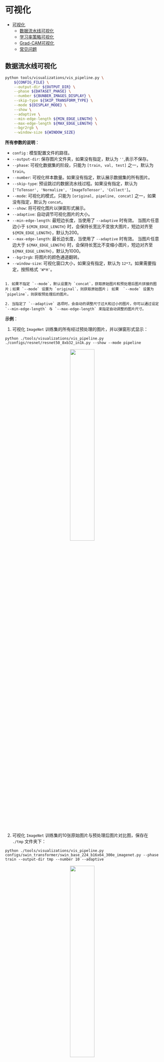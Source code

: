 # 可视化

<!-- TOC -->

- [可视化](#可视化)
  - [数据流水线可视化](#数据流水线可视化)
  - [学习率策略可视化](#学习率策略可视化)
  - [Grad-CAM可视化](#grad-cam可视化)
  - [常见问题](#常见问题)

<!-- TOC -->

## 数据流水线可视化

```bash
python tools/visualizations/vis_pipeline.py \
    ${CONFIG_FILE} \
    --output-dir ${OUTPUT_DIR} \
    --phase ${DATASET_PHASE} \
    --number ${BUNBER_IMAGES_DISPLAY} \
    --skip-type ${SKIP_TRANSFORM_TYPE} \
    --mode ${DISPLAY_MODE} \
    --show \
    --adaptive \
    --min-edge-length ${MIN_EDGE_LENGTH} \
    --max-edge-length ${MAX_EDGE_LENGTH} \
    --bgr2rgb \
    --window-size ${WINDOW_SIZE}
```

**所有参数的说明**：

- `config` : 模型配置文件的路径。
- `--output-dir`: 保存图片文件夹，如果没有指定，默认为 `''`,表示不保存。
- `--phase`: 可视化数据集的阶段，只能为 `[train, val, test]` 之一，默认为 `train`。
- `--number`: 可视化样本数量。如果没有指定，默认展示数据集的所有图片。
- `--skip-type`: 预设跳过的数据流水线过程。如果没有指定，默认为 `['ToTensor', 'Normalize', 'ImageToTensor', 'Collect']`。
- `--mode`: 可视化的模式，只能为 `[original, pipeline, concat]` 之一，如果没有指定，默认为 `concat`。
- `--show`: 将可视化图片以弹窗形式展示。
- `--adaptive`: 自动调节可视化图片的大小。
- `--min-edge-length`: 最短边长度，当使用了 `--adaptive` 时有效。 当图片任意边小于 `${MIN_EDGE_LENGTH}` 时，会保持长宽比不变放大图片，短边对齐至 `${MIN_EDGE_LENGTH}`，默认为200。
- `--max-edge-length`: 最长边长度，当使用了 `--adaptive` 时有效。 当图片任意边大于 `${MAX_EDGE_LENGTH}` 时，会保持长宽比不变缩小图片，短边对齐至 `${MAX_EDGE_LENGTH}`，默认为1000。
- `--bgr2rgb`: 将图片的颜色通道翻转。
- `--window-size`: 可视化窗口大小，如果没有指定，默认为 `12*7`。如果需要指定，按照格式 `'W*H'`。

```{note}

1. 如果不指定 `--mode`，默认设置为 `concat`，获取原始图片和预处理后图片拼接的图片；如果 `--mode` 设置为 `original`，则获取原始图片； 如果  `--mode` 设置为 `pipeline`，则获取预处理后的图片。

2. 当指定了 `--adaptive` 选项时，会自动的调整尺寸过大和过小的图片，你可以通过设定 `--min-edge-length` 与 `--max-edge-length` 来指定自动调整的图片尺寸。
```

**示例**：

1. 可视化 `ImageNet` 训练集的所有经过预处理的图片，并以弹窗形式显示：

```shell
python ./tools/visualizations/vis_pipeline.py ./configs/resnet/resnet50_8xb32_in1k.py --show --mode pipeline
```

<div align=center><img src="../_static/image/tools/visualization/pipeline-pipeline.jpg" style=" width: auto; height: 40%; "></div>

2. 可视化 `ImageNet` 训练集的10张原始图片与预处理后图片对比图，保存在 `./tmp` 文件夹下：

```shell
python ./tools/visualizations/vis_pipeline.py configs/swin_transformer/swin_base_224_b16x64_300e_imagenet.py --phase train --output-dir tmp --number 10 --adaptive
```

<div align=center><img src="../_static/image/tools/visualization/pipeline-concat.jpg" style=" width: auto; height: 40%; "></div>

3. 可视化 `CIFAR100` 验证集中的100张原始图片，显示并保存在 `./tmp` 文件夹下：

```shell
python ./tools/visualizations/vis_pipeline.py configs/resnet/resnet50_8xb16_cifar100.py --phase val --output-dir tmp --mode original --number 100 --show --adaptive --bgr2rgb
```

<div align=center><img src="../_static/image/tools/visualization/pipeline-original.jpg" style=" width: auto; height: 40%; "></div>

## 学习率策略可视化

```bash
python tools/visualizations/vis_lr.py \
    ${CONFIG_FILE} \
    --dataset-size ${Dataset_Size} \
    --ngpus ${NUM_GPUs}
    --save-path ${SAVE_PATH} \
    --title ${TITLE} \
    --style ${STYLE} \
    --window-size ${WINDOW_SIZE}
    --cfg-options
```

**所有参数的说明**：

- `config` : 模型配置文件的路径。
- `dataset-size` : 数据集的大小。如果指定，`build_dataset` 将被跳过并使用这个大小作为数据集大小，默认使用 `build_dataset` 所得数据集的大小。
- `ngpus` : 使用 GPU 的数量。
- `save-path` : 保存的可视化图片的路径，默认不保存。
- `title` : 可视化图片的标题，默认为配置文件名。
- `style` : 可视化图片的风格，默认为 `whitegrid`。
- `window-size`: 可视化窗口大小，如果没有指定，默认为 `12*7`。如果需要指定，按照格式 `'W*H'`。
- `cfg-options` : 对配置文件的修改，参考[教程 1：如何编写配置文件](https://mmclassification.readthedocs.io/zh_CN/latest/tutorials/config.html)。

```{note}

部分数据集在解析标注阶段比较耗时，可直接将 `dataset-size` 指定数据集的大小，以节约时间。

```

**示例**：

```bash
python tools/visualizations/vis_lr.py configs/resnet/resnet50_b16x8_cifar100.py
```

<div align=center><img src="../_static/image/tools/visualization/lr_schedule1.png" style=" width: auto; height: 40%; "></div>

当数据集为 ImageNet 时，通过直接指定数据集大小来节约时间，并保存图片：

```bash
python tools/visualizations/vis_lr.py configs/repvgg/repvgg-B3g4_4xb64-autoaug-lbs-mixup-coslr-200e_in1k.py --dataset-size 1281167 --ngpus 4 --save-path ./repvgg-B3g4_4xb64-lr.jpg
```

<div align=center><img src="../_static/image/tools/visualization/lr_schedule2.png" style=" width: auto; height: 40%; "></div>

## 类别激活图可视化

MMClassification 提供 `tools\visualizations\vis_cam.py` 工具来可视化类别激活图。请使用 `pip install grad-cam` 安装依赖库。工具基于 [pytorch-grad-cam](https://github.com/jacobgil/pytorch-grad-cam)。支持的方法有：

| Method   | What it does |
|----------|--------------|
| GradCAM  | Weight the 2D activations by the average gradient |
| GradCAM++  | Like GradCAM but uses second order gradients |
| XGradCAM  | Like GradCAM but scale the gradients by the normalized activations |
| EigenCAM  | Takes the first principle component of the 2D Activations (no class discrimination, but seems to give great results)|
| EigenGradCAM  | Like EigenCAM but with class discrimination: First principle component of Activations*Grad. Looks like GradCAM, but cleaner|
| LayerCAM  | Spatially weight the activations by positive gradients. Works better especially in lower layers |

**命令行**：

```bash
python tools/visualizations/vis_cam.py \
    ${IMG-PATH} \
    ${CONFIG_FILE} \
    ${CHECKPOINT} \
    --target-layers ${TARGET-LAYERS} \
    [--preview-model] \
    [--method ${CAM-TYPE}] \
    [--target-category ${TARGET-CATEGORY}] \
    [--save-path ${SAVE_PATH}] \
    [--aug-smooth] \
    [--eigen-smooth] \
    [--device ${DEVICE}] \
    [--cfg-options ${CFG-OPTIONS}]
```

**所有参数的说明**：

- `img`：目标图片路径。
- `config`：模型配置文件的路径。
- `checkpoint`：权重路径。
- `--target-layers`：所查看的网络层名称，可输入一个或者多个网络层名称。
- `--preview-model`：是否查看模型所有网络层。
- `--method`：热力图可视化的算法名称，目前支持 `GradCAM`, `GradCAM++`, `XGradCAM`, `EigenCAM`, `EigenGradCAM`, `LayerCAM`(不区分大小写)，如果不设置，默认为 `GradCAM`。
- `--target-category`：查看的目标类别，如果不设置，使用模型检测出来的类别做为目标类别。
- `--save-path`：保存的可视化图片的路径，默认不保存。
- `--eigen-smooth`：是否使用主成分降低噪音，默认不开启。
- `--aug-smooth`：是否使用测试时增强，默认不开启。
- `--device`：使用的计算设备，如果不设置，默认为'cpu'。
- `--cfg-options`：对配置文件的修改，参考[教程 1：如何编写配置文件](https://mmclassification.readthedocs.io/zh_CN/latest/tutorials/config.html)。

```{note}
1. 不知道模型中有哪些层，可以在命令行中添加 '--preview-model' 查看所有网络层名称；
2. 'target-layers' 都是以 'model'开始；
3. `--eigen-smooth` 以及 `--aug-smooth` 可以获得更加平滑的效果图。
```

**示例（CNN）**：

`target-layers` 不能为 `bn` 或者 `relu`。可以为:

- `model.backbone.layer4`
- `model.backbone.layer4.1.conv`

1.使用不同算法可视化 `ResNet50` 的 `layer4`，默认 `target-category` 为模型结果类别。

```shell
python tools/visualizations/vis_cam.py \
    demo/bird.JPEG \
    configs/resnet/resnet50_8xb32_in1k.py \
    https://download.openmmlab.com/mmclassification/v0/resnet/resnet50_batch256_imagenet_20200708-cfb998bf.pth \
    --target-layers model.backbone.layer4.2 \
    --method GradCAM
    # GradCAM++, XGradCAM, EigenCAM, EigenGradCAM, LayerCAM
```

| Category  | Image | GradCAM  |  GradCAM++ |  EigenGradCAM |  LayerCAM  |
| --------- |-------|----------|------------|-------------- |------------|
| Bird | <div align=center><img src='https://user-images.githubusercontent.com/18586273/144429496-628d3fb3-1f6e-41ff-aa5c-1b08c60c32a9.JPEG' style=" width: 236px; height: 236px; "></div> | <div align=center><img src=https://user-images.githubusercontent.com/18586273/144431491-a2e19fe3-5c12-4404-b2af-a9552f5a95d9.jpg ></div>  | <div align=center><img src=https://user-images.githubusercontent.com/18586273/144431610-f854556d-7f10-4084-8987-c2587aef8298.jpg ></div>  | <div align=center><img src=https://user-images.githubusercontent.com/18586273/144431776-899ec2e5-c15a-4274-b38c-5ac154d31ed0.jpg ></div> | <div align=center><img src=https://user-images.githubusercontent.com/18586273/144431865-951ba8db-6dca-4909-ad5f-d1b21e0636ba.jpg ></div>  |

2.同一张图不同类别的激活图效果图, 238 为 '', 281 为 ''。

```shell
python tools/visualizations/vis_cam.py \
    demo/cat-dog.png configs/resnet/resnet50_8xb32_in1k.py \
    https://download.openmmlab.com/mmclassification/v0/resnet/resnet50_batch256_imagenet_20200708-cfb998bf.pth \
    --target-layers model.backbone.layer4.2 \
    --method GradCAM \
    --target-category 238
    # --target-category 281
```

| Category  | Image | GradCAM  |  GradCAM++ |  XGradCAM |  LayerCAM  |
| --------- |-------|----------|------------|-------------- |------------|
|   Dog     | <div align=center><img src='https://user-images.githubusercontent.com/18586273/144429526-f27f4cce-89b9-4117-bfe6-55c2ca7eaba6.png' style=" width: 236px; height: 236px; "></div> | ![](https://user-images.githubusercontent.com/18586273/144433562-968a57bc-17d9-413e-810e-f91e334d648a.jpg)    |![](https://user-images.githubusercontent.com/18586273/144433736-1500401d-6d95-4d6c-80f4-3888fd011d7e.jpg)    |![](https://user-images.githubusercontent.com/18586273/144433853-319f3a8f-95f2-446d-b84f-3028daca5378.jpg)    |![](https://user-images.githubusercontent.com/18586273/144433937-daef5a69-fd70-428f-98a3-5e7747f4bb88.jpg)    |
|   Cat     | <div align=center><img src='https://user-images.githubusercontent.com/18586273/144429526-f27f4cce-89b9-4117-bfe6-55c2ca7eaba6.png' style=" width: 236px; height: 236px; "></div> | ![GradCAM](https://user-images.githubusercontent.com/18586273/144434518-867ae32a-1cb5-4dbd-b1b9-5e375e94ea48.jpg)   |  ![](https://user-images.githubusercontent.com/18586273/144434533-e9410fd4-f5cc-4d60-a17e-02dc5d9a90d0.jpg)   |![](https://user-images.githubusercontent.com/18586273/144434603-0a2fd9ec-c02e-4e6c-a17b-64c234808c56.jpg) |![](https://user-images.githubusercontent.com/18586273/144434623-b4432cc2-c663-4b97-aed3-583d9d3743e6.jpg)   |

3.使用 `--eigen-smooth` 以及 `--aug-smooth` 获取更好的效果。

```shell
python tools/visualizations/vis_cam.py \
    demo/bird.JPEG  \
    configs/mobilenet_v3/mobilenet-v3-large_8xb32_in1k.py \
    https://download.openmmlab.com/mmclassification/v0/mobilenet_v3/convert/mobilenet_v3_large-3ea3c186.pth \
    --target-layers model.backbone.layer16 \
    --method GradCAM \
    --eigen-smooth --aug-smooth
```

| Category  | Image | GradCAM  |  eigen-smooth |  aug-smooth |  eigen-smooth & aug-smooth  |
| --------- |-------|----------|------------|-------------- |------------|
| Bird | <div align=center><img src='https://user-images.githubusercontent.com/18586273/144429496-628d3fb3-1f6e-41ff-aa5c-1b08c60c32a9.JPEG' style=" width: 236px; height: 236px; "></div> | ![](https://user-images.githubusercontent.com/18586273/144435372-10b1c57b-dc24-4e03-85f6-95e0e0746c59.jpg)   |  ![](https://user-images.githubusercontent.com/18586273/144435422-4f57a32a-f071-434d-b18c-0afa1afcf621.jpg)   |![](https://user-images.githubusercontent.com/18586273/144435488-2bb2b5dd-0b02-4146-929f-7a374adeef2f.jpg)   |![](https://user-images.githubusercontent.com/18586273/144435512-97e84f4d-a952-42b1-8a79-d1fd89a24dc0.jpg)   |

**示例（Transformer）**：

Transformer 类的网络，目前只支持 `SwinTransformer`、`T2T-Vit` 和 `VisionTransformer`，`target-layers` 需要设置为 `layer norm`,如：

- `model.backbone.norm3`
- `model.backbone.layers.11.ln1`

1.对 `Swin Transformer` 进行 CAM 可视化：

```shell
python tools/visualizations/vis_cam.py \
    demo/bird.JPEG  \
    configs/swin_transformer/swin-tiny_16xb64_in1k.py \
    https://download.openmmlab.com/mmclassification/v0/swin-transformer/swin_tiny_224_b16x64_300e_imagenet_20210616_090925-66df6be6.pth \
    --target-layers model.backbone.norm3
```

2.对 `Vision Transformer(ViT)` 进行 CAM 可视化：

```shell
python tools/visualizations/vis_cam.py \
    demo/bird.JPEG  \
    configs/vision_transformer/vit-base-p16_ft-64xb64_in1k-384.py \
    https://download.openmmlab.com/mmclassification/v0/vit/finetune/vit-base-p16_in21k-pre-3rdparty_ft-64xb64_in1k-384_20210928-98e8652b.pth \
    --target-layers model.backbone.layers.11.ln1
```

3.对 `T2T-ViT` 进行 CAM 可视化：

```shell
python tools/visualizations/vis_cam.py \
    demo/bird.JPEG  \
    configs/t2t_vit/t2t-vit-t-14_8xb64_in1k.py \
    https://download.openmmlab.com/mmclassification/v0/t2t-vit/t2t-vit-t-14_3rdparty_8xb64_in1k_20210928-b7c09b62.pth \
    --target-layers model.backbone.encoder.13.ln1
```

| Image | ResNet50  |  ViT |  Swin |  T2T-Vit  |
|-------|----------|------------|-------------- |------------|
| <div align=center><img src='https://user-images.githubusercontent.com/18586273/144429496-628d3fb3-1f6e-41ff-aa5c-1b08c60c32a9.JPEG' style=" width: 236px; height: 236px; "></div> | <div align=center><img src=https://user-images.githubusercontent.com/18586273/144431491-a2e19fe3-5c12-4404-b2af-a9552f5a95d9.jpg ></div> |<div align=center><img src='https://user-images.githubusercontent.com/18586273/144436218-245a11de-6234-4852-9c08-ff5069f6a739.jpg' style=" width: 224px; height: 224px; "></div>   |  ![](https://user-images.githubusercontent.com/18586273/144436168-01b0e565-442c-4e1e-910c-17c62cff7cd3.jpg)   |![](https://user-images.githubusercontent.com/18586273/144436198-51dbfbda-c48d-48cc-ae06-1a923d19b6f6.jpg)  |

## 常见问题

- 无
